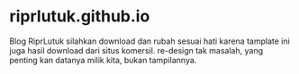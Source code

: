 # riprlutuk.github.io
Blog RiprLutuk
silahkan download dan rubah sesuai hati karena tamplate ini juga hasil download dari situs komersil.
re-design tak masalah, yang penting kan datanya milik kita, bukan tampilannya.
